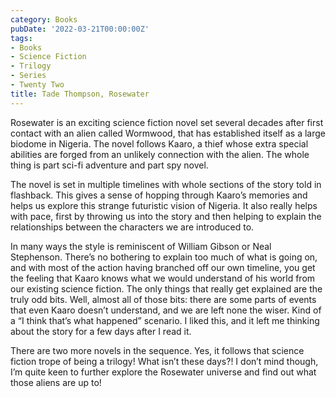 ```yaml
---
category: Books
pubDate: '2022-03-21T00:00:00Z'
tags:
- Books
- Science Fiction
- Trilogy
- Series
- Twenty Two
title: Tade Thompson, Rosewater
---
```

Rosewater is an exciting science fiction novel set several decades after first contact with an alien called Wormwood, that has established itself as a large biodome in Nigeria. The novel follows Kaaro, a thief whose extra special abilities are forged from an unlikely connection with the alien. The whole thing is part sci-fi adventure and part spy novel.

The novel is set in multiple timelines with whole sections of the story told in flashback. This gives a sense of hopping through Kaaro’s memories and helps us explore this strange futuristic vision of Nigeria. It also really helps with pace, first by throwing us into the story and then helping to explain the relationships between the characters we are introduced to. 

In many ways the style is reminiscent of William Gibson or Neal Stephenson. There’s no bothering to explain too much of what is going on, and with most of the action having branched off our own timeline, you get the feeling that Kaaro knows what we would understand of his world from our existing science fiction. The only things that really get explained are the truly odd bits. Well, almost all of those bits: there are some parts of events that even Kaaro doesn’t understand, and we are left none the wiser. Kind of a “I think that’s what happened” scenario. I liked this, and it left me thinking about the story for a few days after I read it. 

There are two more novels in the sequence. Yes, it follows that science fiction trope of being a trilogy! What isn’t these days?! I don’t mind though, I’m quite keen to further explore the Rosewater universe and find out what those aliens are up to!